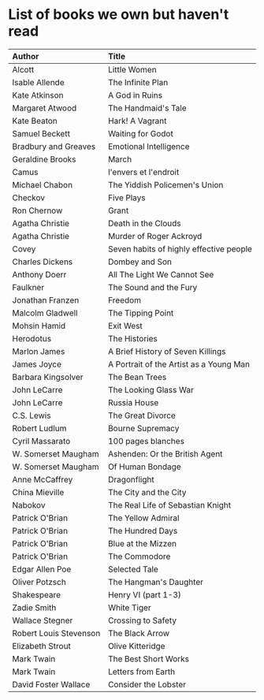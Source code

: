 # List of books we own but haven't read

Author | Title 
:------ |:------
Alcott | Little Women
Isable Allende | The Infinite Plan
Kate Atkinson | A God in Ruins
Margaret Atwood | The Handmaid's Tale
Kate Beaton | Hark! A Vagrant
Samuel Beckett | Waiting for Godot
Bradbury and Greaves | Emotional Intelligence
Geraldine Brooks | March
Camus | l'envers et l'endroit
Michael Chabon | The Yiddish Policemen's Union
Checkov | Five Plays
Ron Chernow | Grant
Agatha Christie | Death in the Clouds
Agatha Christie | Murder of Roger Ackroyd
Covey | Seven habits of highly effective people
Charles Dickens | Dombey and Son
Anthony Doerr | All The Light We Cannot See
Faulkner | The Sound and the Fury
Jonathan Franzen | Freedom
Malcolm Gladwell | The Tipping Point
Mohsin Hamid | Exit West
Herodotus | The Histories
Marlon James | A Brief History of Seven Killings
James Joyce | A Portrait of the Artist as a Young Man
Barbara Kingsolver | The Bean Trees
John LeCarre | The Looking Glass War
John LeCarre | Russia House
C.S. Lewis | The Great Divorce
Robert Ludlum | Bourne Supremacy
Cyril Massarato | 100 pages blanches
W. Somerset Maugham | Ashenden: Or the British Agent
W. Somerset Maugham | Of Human Bondage
Anne McCaffrey | Dragonflight
China Mieville | The City and the City
Nabokov | The Real Life of Sebastian Knight
Patrick O'Brian | The Yellow Admiral
Patrick O'Brian | The Hundred Days
Patrick O'Brian | Blue at the Mizzen
Patrick O'Brian | The Commodore
Edgar Allen Poe | Selected Tale
Oliver Potzsch | The Hangman's Daughter
Shakespeare | Henry VI (part 1-3)
Zadie Smith | White Tiger
Wallace Stegner | Crossing to Safety
Robert Louis Stevenson | The Black Arrow
Elizabeth Strout | Olive Kitteridge
Mark Twain | The Best Short Works
Mark Twain | Letters from Earth
David Foster Wallace | Consider the Lobster
